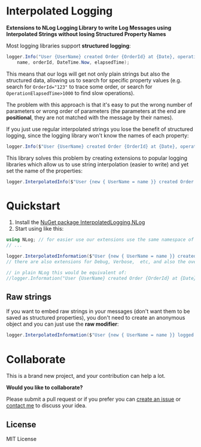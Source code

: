 # Interpolated Logging

**Extensions to NLog Logging Library to write Log Messages using Interpolated Strings without losing Structured Property Names**

Most logging libraries support **structured logging**:

```cs
logger.Info("User {UserName} created Order {OrderId} at {Date}, operation took {OperationElapsedTime}ms", 
    name, orderId, DateTime.Now, elapsedTime);
```

This means that our logs will get not only plain strings but also the structured data, allowing us to search for specific property values (e.g. search for `OrderId="123"` to trace some order, or search for `OperationElapsedTime>1000` to find slow operations).  

The problem with this approach is that it's easy to put the wrong number of parameters or wrong order of parameters (the parameters at the end are **positional**, they are not matched with the message by their names).

If you just use regular interpolated strings you lose the benefit of structured logging, since the logging library won't know the names of each property:

```cs
logger.Info($"User {UserName} created Order {OrderId} at {Date}, operation took {OperationElapsedTime}ms");
```

This library solves this problem by creating extensions to popular logging libraries which allow us to use string interpolation (easier to write) and yet set the name of the properties:

```cs
logger.InterpolatedInfo($"User {new { UserName = name }} created Order {new { OrderId = orderId}} at {new { Date = now }}, operation took {new { OperationElapsedTime = elapsedTime }}ms");
```

# Quickstart

1. Install the [NuGet package InterpolatedLogging.NLog](https://www.nuget.org/packages/InterpolatedLogging.NLog)
1. Start using like this:
```cs
using NLog; // for easier use our extensions use the same namespace of NLog
// ...

logger.InterpolatedInformation($"User {new { UserName = name }} created Order {new { OrderId = orderId}} at {new { Date = now }}, operation took {new { OperationElapsedTime = elapsedTime }}ms");
// there are also extensions for Debug, Verbose,  etc, and also the overloads which take an Exception

// in plain NLog this would be equivalent of:
//logger.Information("User {UserName} created Order {OrderId} at {Date}, operation took {OperationElapsedTime}ms", name, orderId, DateTime.Now, elapsedTime);
```

## Raw strings

If you want to embed raw strings in your messages (don't want them to be saved as structured properties), you don't need to create an anonymous object and you can just use the **raw modifier**:

```cs
logger.InterpolatedInformation($"User {new { UserName = name }} logged as {role:raw}");
```

# Collaborate

This is a brand new project, and your contribution can help a lot.  

**Would you like to collaborate?**  

Please submit a pull request or if you prefer you can [create an issue](https://github.com/Drizin/InterpolatedLogging/issues) or [contact me](http://drizin.io/pages/Contact/) to discuss your idea.

## License
MIT License
